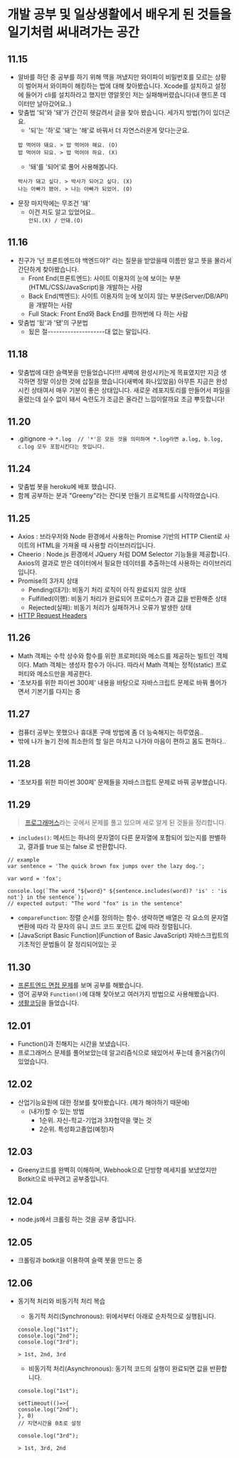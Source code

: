 # 개발 공부 및 일상생활에서 배우게 된 것들을 일기처럼 써내려가는 공간

## 11.15
- 알바를 하던 중 공부를 하기 위해 맥을 꺼냈지만 와이파이 비밀번호를 모르는 상황이 벌어져서 와이파이 해킹하는 법에 대해 찾아봤습니다.
Xcode를 설치하고 설정에 들어가 cli를 설치하라고 했지만 영알못인 저는 실패해버렸습니다(내 핸드폰 데이터만 날아갔어요..)    
- 맞춤법 '되'와 '돼'가 간간히 헷갈려서 글을 찾아 봤습니다. 세가지 방법(?)이 있더군요.
  - '되'는 '하'로 '돼'는 '해'로 바꿔서 더 자연스러운게 맞다는군요.
   ```
   밥 먹어야 돼요. > 밥 먹어야 해요. (O)
   밥 먹어야 되요. > 밥 먹어야 하요. (X)
   ```
  - '돼'를 '되어'로 풀어 사용해봅니다.
  ```
  박사가 돼고 싶다. > 박사가 되어고 싶다. (X)
  나는 아빠가 됐어. > 나는 아빠가 되었어. (O)
  ```
- 문장 마지막에는 무조건 '돼'
  - 이건 저도 알고 있었어요..  
  ```안되.(X) / 안돼.(O)```
## 11.16
- 친구가 '넌 프론트엔드야 백엔드야?' 라는 질문을 받았을때 이름만 알고 뜻을 몰라서 간단하게 찾아봤습니다.
  - Front End(프론트엔드): 사이트 이용자의 눈에 보이는 부분(HTML/CSS/JavaScript)을 개발하는 사람
  - Back End(백엔드): 사이트 이용자의 눈에 보이지 않는 부분(Server/DB/API)을 개발하는 사람
  - Full Stack: Front End와 Back End를 한꺼번에 다 하는 사람
- 맞춤법 '됬'과 '됐'의 구분법
  - 됬은 절--------------------대 없는 말입니다.

## 11.18
- 맞춤법에 대한 슬랙봇을 만들었습니다!!! 새벽에 완성시키는게 목표였지만 지금 생각하면 정말 이상한 것에 삽질을 했습니다(새벽에 화나있었음)
아무튼 지금은 완성시킨 상태여서 매우 기분이 좋은 상태입니다. 새로운 레포지토리를 만들어서 파일을 올렸는데 실수 없이 돼서 숙련도가 조금은 올라간 느낌이랄까요 조금 뿌듯합니다! 

## 11.20
- .gitignore -> ```*.log  // '*'은 모든 것을 의미하며 *.log라면 a.log, b.log, c.log 모두 포함시킨다는 뜻입니다.```

## 11.24
- 맞춤법 봇을 heroku에 배포 했습니다.
- 함께 공부하는 분과 "Greeny"라는 잔디봇 만들기 프로젝트를 시작하였습니다.

## 11.25
- Axios : 브라우저와 Node 환경에서 사용하는 Promise 기반의 HTTP Client로 사이트의 HTML을 가져올 때 사용할 라이브러리입니다.
- Cheerio : Node.js 환경에서 JQuery 처럼 DOM Selector 기능들을 제공합니다. Axios의 결과로 받은 데이터에서 필요한 데이터를 추출하는데 사용하는 라이브러리 입니다.
- Promise의 3가지 상태
  - Pending(대기): 비동기 처리 로직이 아직 완료되지 않은 상태
  - Fulfilled(이행): 비동기 처리가 완료되어 프로미스가 결과 값을 반환해준 상태
  - Rejected(실패): 비동기 처리가 실패하거나 오류가 발생한 상태
- [HTTP Request Headers](https://developer.mozilla.org/ko/docs/Web/HTTP/Headers)

## 11.26
- Math 객체는 수학 상수와 함수를 위한 프로퍼티와 메소드를 제공하는 빌트인 객체이다. Math 객체는 생성자 함수가 아니다. 따라서 Math 객체는 정적(static) 프로퍼티와 메소드만을 제공한다.
- '초보자를 위한 파이썬 300제' 내용을 바탕으로 자바스크립트 문제로 바꿔 풀어가면서 기본기를 다지는 중

## 11.27
- 컴퓨터 공부는 못했으나 휴대폰 구매 방법에 좀 더 능숙해지는 하루였음..
- 밖에 나가 놀기 전에 최소한의 할 일은 마치고 나가야 마음이 편하고 몸도 편하다..

## 11.28
- '초보자를 위한 파이썬 300제' 문제들을 자바스크립트 문제로 바꿔 공부했습니다.

## 11.29
> [프로그래머스](https://programmers.co.kr/)라는 곳에서 문제를 풀고 있으며 새로 알게 된 것들을 정리합니다.
- `includes()`: 메서드는 하나의 문자열이 다른 문자열에 포함되어 있는지를 판별하고, 결과를 true 또는 false 로 반환합니다.
```
// example
var sentence = 'The quick brown fox jumps over the lazy dog.';

var word = 'fox';

console.log(`The word "${word}" ${sentence.includes(word)? 'is' : 'is not'} in the sentence`);
// expected output: "The word "fox" is in the sentence"
```
- `compareFunction`: 정렬 순서를 정의하는 함수. 생략하면 배열은 각 요소의 문자열 변환에 따라 각 문자의 유니 코드 코드 포인트 값에 따라 정렬됩니다.
- [JavaScript Basic Function](Function of Basic JavaScript) 자바스크립트의 기초적인 문법들이 잘 정리되어있는 곳

## 11.30
- [프론트엔드 면접 문제](https://github.com/Songhun/Front-end-Developer-Interview-Questions/blob/master/Korean/README_KR.md?fbclid=IwAR2ILsRR9S0YW1nqkG2gHMykNFR6D6ziNLnuEskpaiKik3uXZeveERbk_Os)를 보며 공부를 해봤습니다.
- 영어 공부와 `Function()`에 대해 찾아보고 여러가지 방법으로 사용해봤습니다.
- [생활코딩](https://opentutorials.org/course/3085/18882)을 들었습니다.

## 12.01
- Function()과 친해지는 시간을 보냈습니다.
- 프로그래머스 문제를 풀어보았는데 알고리즘식으로 돼있어서 푸는데 즐거움(?)이 있었습니다.

## 12.02
- 산업기능요원에 대한 정보를 찾아봤습니다. (제가 해야하기 때문에)
  - (내가)할 수 있는 방법 
    - 1순위. 자신-학교-기업과 3자협약을 맺는 것
    - 2순위. 특성화고졸업(예정)자

## 12.03
- Greeny코드를 완벽히 이해하며, Webhook으로 단방향 메세지를 보냈었지만 Botkit으로 바꾸려고 공부중입니다.

## 12.04
- node.js에서 크롤링 하는 것을 공부 중입니다.

## 12.05
- 크롤링과 botkit을 이용하여 슬랙 봇을 만드는 중

## 12.06
- 동기적 처리와 비동기적 처리 복습


  - 동기적 처리(Synchronous): 위에서부터 아래로 순차적으로 실행됩니다.
  ```
  console.log("1st");
  console.log("2nd");
  console.log("3rd");
  
  > 1st, 2nd, 3rd
  ```
  - 비동기적 처리(Asynchronous): 동기적 코드의 실행이 완료되면 값을 반환합니다.
  ```
  console.log("1st");
  
  setTimeout(()=>{
  console.log("2nd");
  }, 0)
  // 지연시간을 0초로 설정  
  
  console.log("3rd");
  
  > 1st, 3rd, 2nd
  ```
  
